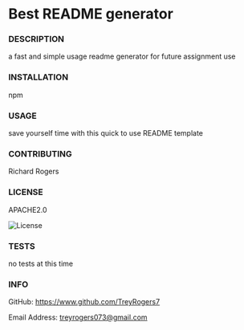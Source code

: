 # Best README generator
    
### DESCRIPTION

a fast and simple usage readme generator for future assignment use
    
### INSTALLATION

npm
    
### USAGE

save yourself time with this quick to use README template
    
### CONTRIBUTING

Richard Rogers
    
### LICENSE

APACHE2.0

![License](https://img.shields.io/badge/License-APACHE2.0-blue.svg)
    
### TESTS

no tests at this time
    
### INFO
GitHub: https://www.github.com/TreyRogers7
    
Email Address: treyrogers073@gmail.com
    